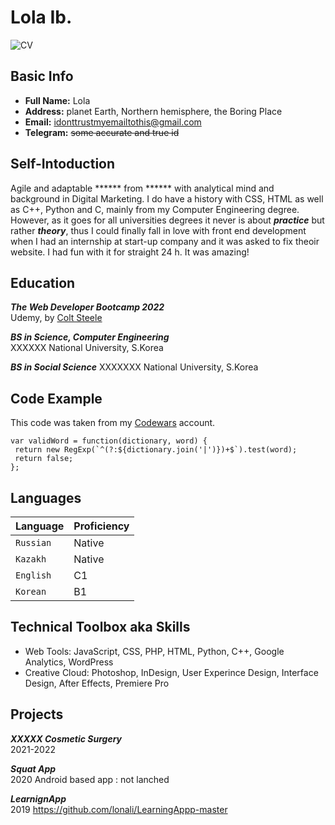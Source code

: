  

# Lola Ib. #

![CV](https://cdn-icons-png.flaticon.com/512/2704/2704234.png)


## Basic Info
- **Full Name:** Lola 
- **Address:** planet Earth, Northern hemisphere, the Boring Place
- **Email:** idonttrustmyemailtothis@gmail.com
- **Telegram:** 	~~some accurate and true id~~



## Self-Intoduction 
Agile and adaptable ****** from ****** with analytical mind and background in Digital Marketing.
I do have a history with CSS, HTML as well as C++, Python and C, mainly from my Computer Engineering degree. However, as it goes for all universities degrees it never is about **_practice_** but rather **_theory_**, thus I could finally fall in love with front end development when I had an internship at start-up company  and it was asked to fix theoir website. I had fun with it for straight 24 h. It was amazing!



## Education ##
***The Web Developer Bootcamp 2022***  
Udemy, by [Colt Steele]([http://www.google.fr/](https://www.udemy.com/course/the-web-developer-bootcamp/#instructor-1) "Colt Steele") 

***BS in Science, Computer Engineering***  
  XXXXXX National University, S.Korea
  
 ***BS in Social Science***
 XXXXXXX National University, S.Korea
  
  
## Code Example ##
This code was taken from my  [Codewars]([http://www.google.fr/](https://www.codewars.com/) "Codewars")  account.
 ```
var validWord = function(dictionary, word) {
  return new RegExp(`^(?:${dictionary.join('|')})+$`).test(word);
  return false;
};

``` 
  
## Languages

| Language | Proficiency |
| --- | ----------- |
| `Russian` | Native |
| `Kazakh` | Native |
| `English` | C1 |
| `Korean` | B1 |


## Technical Toolbox aka Skills
 * Web Tools: JavaScript, CSS, PHP, HTML, Python, C++, Google Analytics, WordPress
 * Creative Cloud: Photoshop, InDesign, User Experince Design, Interface Design, After Effects, Premiere Pro


## Projects 
***XXXXX Cosmetic Surgery***  
2021-2022

***Squat App***  
2020
Android based app : not lanched

***LearnignApp***  
2019
https://github.com/lonali/LearningAppp-master
